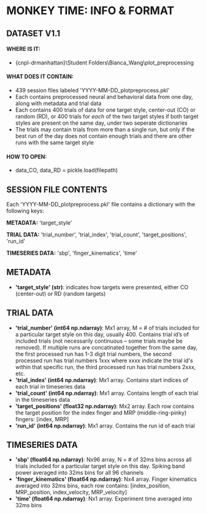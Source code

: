 # MONKEY TIME: INFO & FORMAT

## DATASET V1.1

#### **WHERE IS IT:**
* {cnpl-drmanhattan}\Student Folders\Bianca_Wang\plot_preprocessing

#### **WHAT DOES IT CONTAIN:**
* 439 session files labeled 'YYYY-MM-DD_plotpreprocess.pkl'
* Each contains preprocessed neural and behavioral data from one day, along with metadata and trial data
* Each contains 400 trials of data for one target style, center-out (CO) or random (RD), or 400 trials for *each* of the two target styles if both target styles are present on the same day, under two seperate dictionaries
* The trials may contain trials from more than a single run, but only if the best run of the day does not contain enough trials and there are other runs with the same target style

#### **HOW TO OPEN:**
* data_CO, data_RD = pickle.load(filepath)

## SESSION FILE CONTENTS
Each 'YYYY-MM-DD_plotpreprocess.pkl' file contains a dictionary with the following keys:

**METADATA:**
'target_style'

**TRIAL DATA:**
'trial_number', 'trial_index', 'trial_count', 'target_positions', 'run_id'

**TIMESERIES DATA:**
'sbp', 'finger_kinematics', 'time'

## METADATA
* **'target_style' (str)**: indicates how targets were presented, either CO (center-out) or RD (random targets)

## TRIAL DATA
* **'trial_number' (int64 np.ndarray)**: Mx1 array, M = # of trials included for a particular target style on this day, usually 400. Contains trial id’s of included trials (not necessarily continuous – some trials maybe be removed). If multiple runs are concatinated together from the same day, the first processed run has 1-3 digit trial numbers, the second processed run has trial numbers 1xxx where xxxx indicate the trial id's within that specific run, the third processed run has trial numbers 2xxx, etc.
* **'trial_index' (int64 np.ndarray)**: Mx1 array. Contains start indices of each trial in timeseries data
* **'trial_count' (int64 np.ndarray)**: Mx1 array. Contains length of each trial in the timeseries data
* **'target_positions' (float32 np.ndarray)**: Mx2 array. Each row contains the target position for the index finger and MRP (middle-ring-pinky) fingers: [index, MRP]
* **'run_id' (int64 np.ndarray)**: Mx1 array. Contains the run id of each trial

## TIMESERIES DATA
* **'sbp' (float64 np.ndarray)**: Nx96 array, N = # of 32ms bins across all trials included for a particular target style on this day. Spiking band power averaged into 32ms bins for all 96 channels
* **'finger_kinematics' (float64 np.ndarray)**: Nx4 array. Finger kinematics averaged into 32ms bins, each row contains: [index_position, MRP_position, index_velocity, MRP_velocity]
* **'time' (float64 np.ndarray)**: Nx1 array. Experiment time averaged into 32ms bins